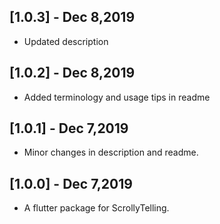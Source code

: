 ## [1.0.3] - Dec 8,2019

* Updated description

## [1.0.2] - Dec 8,2019

* Added terminology and usage tips in readme

## [1.0.1] - Dec 7,2019

* Minor changes in description and readme.

## [1.0.0] - Dec 7,2019

* A flutter package for ScrollyTelling. 
